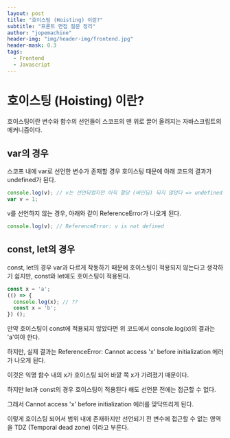 ```yaml
---
layout: post
title: "호이스팅 (Hoisting) 이란?"
subtitle: "프론트 면접 질문 정리"
author: "jopemachine"
header-img: "img/header-img/frontend.jpg"
header-mask: 0.3
tags:
  - Frontend
  - Javascript
---
```


# 호이스팅 (Hoisting) 이란?

호이스팅이란 변수와 함수의 선언들이 스코프의 맨 위로 끌어 올려지는 자바스크립트의 메커니즘이다.

## var의 경우

스코프 내에 var로 선언한 변수가 존재할 경우 호이스팅 때문에 아래 코드의 결과가 undefined가 된다.

```jsx
console.log(v); // v는 선언되었지만 아직 할당 (바인딩) 되지 않았다 => undefined
var v = 1;
```

v를 선언하지 않는 경우, 아래와 같이 ReferenceError가 나오게 된다.

```jsx
console.log(v); // ReferenceError: v is not defined
```

## const, let의 경우

const, let의 경우 var과 다르게 작동하기 때문에 호이스팅이 적용되지 않는다고 생각하기 쉽지만, const와 let에도 호이스팅이 적용된다.

```jsx
const x = 'a';
(() => {
  console.log(x); // ??
  const x = 'b';
}) ();
```

만약 호이스팅이 const에 적용되지 않았다면 위 코드에서 console.log(x)의 결과는 'a'여야 한다.

하지만, 실제 결과는 ReferenceError: Cannot access 'x' before initialization 에러가 나오게 된다.

이것은 익명 함수 내의 x가 호이스팅 되어 바깥 쪽 x가 가려졌기 때문이다.

하지만 let과 const의 경우 호이스팅이 적용된다 해도 선언문 전에는 접근할 수 없다.

그래서 Cannot access 'x' before initialization 에러를 맞닥뜨리게 된다.

이렇게 호이스팅 되어서 범위 내에 존재하지만 선언되기 전 변수에 접근할 수 없는 영역을 TDZ (Temporal dead zone) 이라고 부른다.